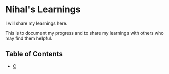 # Nihal's Learnings

I will share my learnings here.

This is to document my progress and to share my learnings with others who may find them helpful.


## Table of Contents
- [C](./Learning-C/Introduction.md)

[//]: # (- [Python]&#40;./learning-python-index.md&#41;)
[//]: # (- [Java]&#40;#java&#41;)
[//]: # (- [JavaScript]&#40;#javascript&#41;)